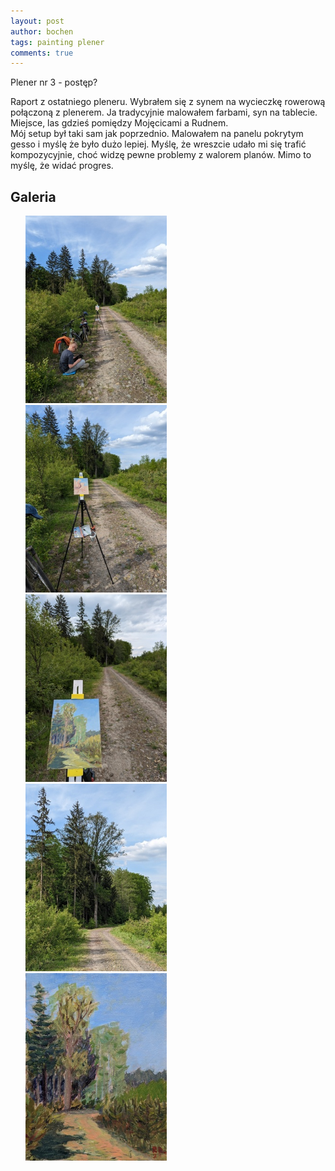 ```yaml
---
layout: post
author: bochen
tags: painting plener
comments: true
---
```

Plener nr 3 - postęp?

Raport z ostatniego pleneru. Wybrałem się z synem na wycieczkę rowerową połączoną z plenerem. Ja tradycyjnie malowałem farbami, syn na tablecie. Miejsce, las gdzieś pomiędzy Mojęcicami a Rudnem.  
Mój setup był taki sam jak poprzednio. Malowałem na panelu pokrytym gesso i myślę że było dużo lepiej. Myślę, że wreszcie udało mi się trafić kompozycyjnie, choć widzę pewne problemy z walorem planów. Mimo to myślę, że widać progres. 

## Galeria

<ul id="media" class="clearfix justified-gallery">

<div
            class="albumList"
            data-sub-html=""
            data-download-url="../assets/images/plener3/large_004.jpg"
            data-src="../assets/images/plener3/large_004.jpg"
            data-exthumbimage="../assets/images/plener3/thumb_004.jpg"
            >
            <a href="../assets/images/plener3/large_004.jpg">
            <img src="../assets/images/plener3/small_004.jpg" height="300" />
            </a>
            </div>

<div
            class="albumList"
            data-sub-html=""
            data-download-url="../assets/images/plener3/large_002.jpg"
            data-src="../assets/images/plener3/large_002.jpg"
            data-exthumbimage="../assets/images/plener3/thumb_002.jpg"
            >
            <a href="../assets/images/plener3/large_002.jpg">
            <img src="../assets/images/plener3/small_002.jpg" height="300" />
            </a>
            </div>

<div
            class="albumList"
            data-sub-html=""
            data-download-url="../assets/images/plener3/large_000.jpg"
            data-src="../assets/images/plener3/large_000.jpg"
            data-exthumbimage="../assets/images/plener3/thumb_000.jpg"
            >
            <a href="../assets/images/plener3/large_000.jpg">
                <img src="../assets/images/plener3/small_000.jpg" height="300" />
            </a>
</div>
<div
            class="albumList"
            data-sub-html=""
            data-download-url="../assets/images/plener3/large_003.jpg"
            data-src="../assets/images/plener3/large_003.jpg"
            data-exthumbimage="../assets/images/plener3/thumb_003.jpg"
            >
            <a href="../assets/images/plener3/large_003.jpg">
            <img src="../assets/images/plener3/small_003.jpg" height="300" />
            </a>
            </div>

<div
            class="albumList"
            data-sub-html=""
            data-download-url="../assets/images/plener3/large_001.jpg"
            data-src="../assets/images/plener3/large_001.jpg"
            data-exthumbimage="../assets/images/plener3/thumb_001.jpg"
            >
            <a href="../assets/images/plener3/large_001.jpg">
            <img src="../assets/images/plener3/small_001.jpg" height="300" />
            </a>
            </div>
</ul>